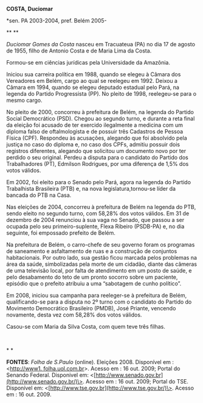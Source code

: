 **COSTA, Duciomar**

\*sen. PA 2003-2004, pref. Belém 2005-

** **

*Duciomar Gomes da Costa* nasceu em Tracuateua (PA) no dia 17 de agosto
de 1955, filho de Antonio Costa e de Maria Lima da Costa.

Formou-se em ciências jurídicas pela Universidade da Amazônia.

Iniciou sua carreira política em 1988, quando se elegeu à Câmara dos
Vereadores em Belém, cargo ao qual se reelegeu em 1992. Deixou a Câmara
em 1994, quando se elegeu deputado estadual pelo Pará, na legenda do
Partido Progressista (PP). No pleito de 1998, reelegeu-se para o mesmo
cargo.

No pleito de 2000, concorreu à prefeitura de Belém, na legenda do
Partido Social Democrático (PSD). Chegou ao segundo turno, e durante a
reta final da eleição foi acusado de ter exercido ilegalmente a medicina
com um diploma falso de oftalmologista e de possuir três Cadastros de
Pessoa Física (CPF). Respondeu às acusações, alegando que foi absolvido
pela justiça no caso do diploma e, no caso dos CPFs, admitiu possuir
dois registros diferentes, alegando que solicitou um documento novo por
ter perdido o seu original. Perdeu a disputa para o candidato do Partido
dos Trabalhadores (PT), Edmilson Rodrigues, por uma diferença de 1,5%
dos votos válidos.

Em 2002, foi eleito para o Senado pelo Pará, agora na legenda do Partido
Trabalhista Brasileira (PTB) e, na nova legislatura,tornou-se líder da
bancada do PTB na Casa.

Nas eleições de 2004, concorreu à prefeitura de Belém na legenda do PTB,
sendo eleito no segundo turno, com 58,28% dos votos válidos. Em 31 de
dezembro de 2004 renunciou à sua vaga no Senado, que passou a ser
ocupada pelo seu primeiro-suplente, Flexa Ribeiro (PSDB-PA) e, no dia
seguinte, foi empossado prefeito de Belém.

Na prefeitura de Belém, o carro-chefe de seu governo foram os programas
de saneamento e asfaltamento de ruas e a construção de conjuntos
habitacionais. Por outro lado, sua gestão ficou marcada pelos problemas
na área da saúde, simbolizadas pela morte de um cidadão, diante das
câmeras de uma televisão local, por falta de atendimento em um posto de
saúde, e pelo desabamento do teto de um pronto socorro sobre um
paciente, episódio que o prefeito atribuiu a uma “sabotagem de cunho
político”.

Em 2008, iniciou sua campanha para reeleger-se à prefeitura de Belém,
qualificando-se para a disputa no 2º turno com o candidato do Partido do
Movimento Democrático Brasileiro (PMDB), José Priante, vencendo
novamente, desta vez com 58,28% dos votos válidos.

Casou-se com Maria da Silva Costa, com quem teve três filhas.

 

* *

**FONTES**: *Folha de S.Paulo* (online). Eleições 2008. Disponível em :
\<[http://www1. folha.uol.com.br](http://www1.%20folha.uol.com.br/)\>.
Acesso em : 16 out. 2009; Portal do Senando Federal. Disponivel em:
\<[http://www.senado.gov.br](http://www.senado.gov.br/)\>. Acesso em :
16 out. 2009; Portal do TSE. Disponível em:
\<[http://www.tse.gov.br](http://www.tse.gov.br/)\>. Acesso em : 16 out.
2009.

 

 

 

 

 
